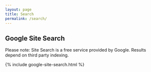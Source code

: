 ```yaml
---
layout: page
title: Search
permalink: /search/
---
```


## Google Site Search

<div class="alert alert-primary" role="alert">
  Please note: Site Search is a free service provided by Google. Results depend on third party indexing.
</div>

{% include google-site-search.html %}
